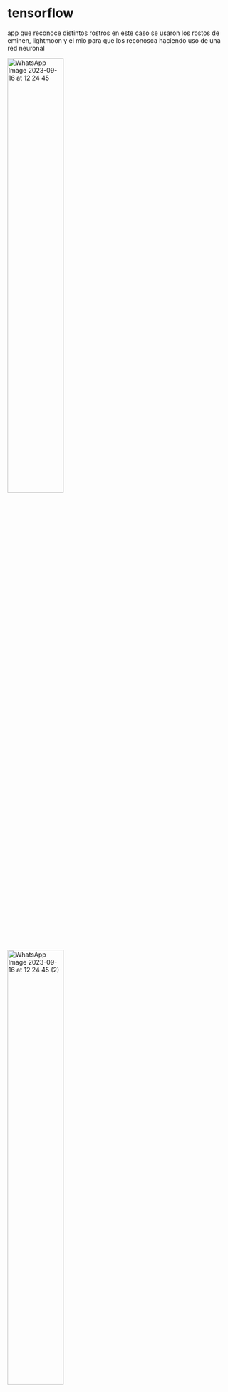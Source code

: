 # tensorflow
<p>app que reconoce distintos rostros en este caso se usaron los rostos de eminen, lightmoon y el mio para que los reconosca haciendo uso de una red neuronal</p>
<img src="https://github.com/cumaki1234/tensorflow/assets/129130678/9ce0f076-4da4-41f9-b997-c59ede8e5c90" alt="WhatsApp Image 2023-09-16 at 12 24 45" width="50%">

<p style="margin-bottom: 50px;"></p>

<img src="https://github.com/cumaki1234/tensorflow/assets/129130678/18825937-c48f-4e20-9ca7-ebca5f1ff693" alt="WhatsApp Image 2023-09-16 at 12 24 45 (2)" width="50%">

<p style="margin-bottom: 50px;"></p>
<img src="https://github.com/cumaki1234/tensorflow/assets/129130678/aebfb6c9-66cb-478d-858c-1fcdeecec8ba" alt="WhatsApp Image 2023-09-16 at 12 24 44" width="50%">

